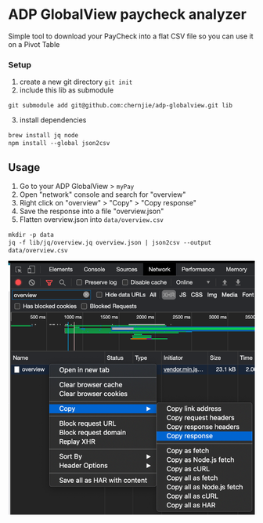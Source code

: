 
# ADP GlobalView paycheck analyzer

Simple tool to download your PayCheck into a flat CSV file so you can use it on a Pivot Table

### Setup

1. create a new git directory `git init`
2. include this lib as submodule
```shell
git submodule add git@github.com:chernjie/adp-globalview.git lib
```
3. install dependencies
```shell
brew install jq node
npm install --global json2csv
```

## Usage

1. Go to your ADP GlobalView > `myPay`
2. Open "network" console and search for "overview"
3. Right click on "overview" > "Copy" > "Copy response"
4. Save the response into a file "overview.json"
5. Flatten overview.json into `data/overview.csv`
```shell
mkdir -p data
jq -f lib/jq/overview.jq overview.json | json2csv --output data/overview.csv
```

![Screenshot of network console](./screenshot.png)
